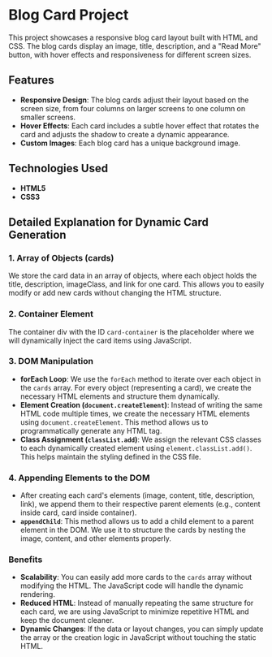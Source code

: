 # Blog Card Project

This project showcases a responsive blog card layout built with HTML and CSS. The blog cards display an image, title, description, and a "Read More" button, with hover effects and responsiveness for different screen sizes.

## Features

- **Responsive Design**: The blog cards adjust their layout based on the screen size, from four columns on larger screens to one column on smaller screens.
- **Hover Effects**: Each card includes a subtle hover effect that rotates the card and adjusts the shadow to create a dynamic appearance.
- **Custom Images**: Each blog card has a unique background image.

## Technologies Used

- **HTML5**
- **CSS3**

## Detailed Explanation for Dynamic Card Generation

### 1. Array of Objects (cards)
We store the card data in an array of objects, where each object holds the title, description, imageClass, and link for one card. This allows you to easily modify or add new cards without changing the HTML structure.

### 2. Container Element
The container div with the ID `card-container` is the placeholder where we will dynamically inject the card items using JavaScript.

### 3. DOM Manipulation
- **forEach Loop**: We use the `forEach` method to iterate over each object in the `cards` array. For every object (representing a card), we create the necessary HTML elements and structure them dynamically.
- **Element Creation (`document.createElement`)**: Instead of writing the same HTML code multiple times, we create the necessary HTML elements using `document.createElement`. This method allows us to programmatically generate any HTML tag.
- **Class Assignment (`classList.add`)**: We assign the relevant CSS classes to each dynamically created element using `element.classList.add()`. This helps maintain the styling defined in the CSS file.

### 4. Appending Elements to the DOM
- After creating each card's elements (image, content, title, description, link), we append them to their respective parent elements (e.g., content inside card, card inside container).
- **`appendChild`**: This method allows us to add a child element to a parent element in the DOM. We use it to structure the cards by nesting the image, content, and other elements properly.

### Benefits
- **Scalability**: You can easily add more cards to the `cards` array without modifying the HTML. The JavaScript code will handle the dynamic rendering.
- **Reduced HTML**: Instead of manually repeating the same structure for each card, we are using JavaScript to minimize repetitive HTML and keep the document cleaner.
- **Dynamic Changes**: If the data or layout changes, you can simply update the array or the creation logic in JavaScript without touching the static HTML.
